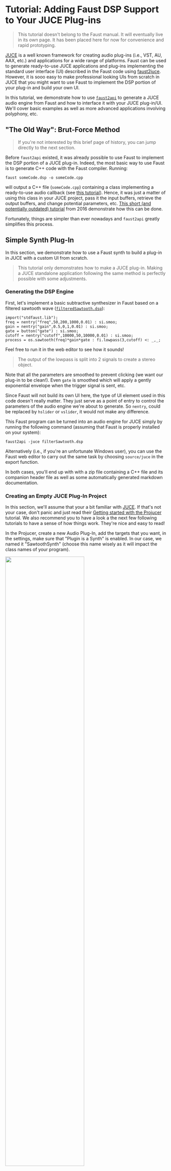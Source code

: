 # Tutorial: Adding Faust DSP Support to Your JUCE Plug-ins

> This tutorial doesn't belong to the Faust manual. It will eventually
live in its own page. It has been placed here for now for convenience and
rapid prototyping.

[JUCE](https://juce.com/) is a well known framework for creating audio plug-ins
(i.e., VST, AU, AAX, etc.) and applications for a wide range of platforms. 
Faust can be used to generate ready-to-use JUCE applications and plug-ins
implementing the standard user interface (UI) described in the Faust code using
[faust2juce](TODO). However, it is sooo easy to make professional looking UIs 
from scratch in JUCE that you might want to use Faust to implement the DSP
portion of your plug-in and build your own UI.

In this tutorial, we demonstrate how to use [`faust2api`](TODO) to generate 
a JUCE audio engine from Faust and how to interface it with your JUCE
plug-in/UI. We'll cover basic examples as well as more advanced applications
involving polyphony, etc.

## "The Old Way": Brut-Force Method 

> If you're not interested by this brief page of history, you can jump directly 
to the next section.

Before `faust2api` existed, it was already possible to use Faust to implement
the DSP portion of a JUCE plug-in. Indeed, the most basic way to use Faust is
to generate C++ code with the Faust compiler. Running:

```
faust someCode.dsp -o someCode.cpp
```

will output a C++ file (`someCode.cpp`) containing a class implementing a
ready-to-use audio callback (see [this tutorial](TODO)). Hence, it was just
a matter of using this class in your JUCE project, pass it the input buffers, 
retrieve the output buffers, and change potential parameters, etc. 
[This short (and potentially outdated) tutorial](https://ccrma.stanford.edu/courses/256a-fall-2016/lectures/faust/)
from 2016 demonstrate how this can be done.
 
Fortunately, things are simpler than ever nowadays and `faust2api` greatly
simplifies this process.

## Simple Synth Plug-In

In this section, we demonstrate how to use a Faust synth to build a plug-in
in JUCE with a custom UI from scratch.

> This tutorial only demonstrates how to make a JUCE plug-in. Making a JUCE
standalone application following the same method is perfectly possible with 
some adjustments.

### Generating the DSP Engine

First, let's implement a basic subtractive synthesizer in Faust based on a
filtered sawtooth wave ([`filteredSawtooth.dsp`](TODO)):

<!-- faust-run -->
```
import("stdfaust.lib");
freq = nentry("freq",50,200,1000,0.01) : si.smoo;
gain = nentry("gain",0.5,0,1,0.01) : si.smoo;
gate = button("gate") : si.smoo;
cutoff = nentry("cutoff",10000,50,10000,0.01) : si.smoo;
process = os.sawtooth(freq)*gain*gate : fi.lowpass(3,cutoff) <: _,_;
```
<!-- /faust-run -->

Feel free to run it in the web editor to see how it sounds!

> The output of the lowpass is split into 2 signals to create a stereo
object.

Note that all the parameters are smoothed to prevent clicking (we want our
plug-in to be clean!). Even `gate` is smoothed which will apply a gently
exponential envelope when the trigger signal is sent, etc.

Since Faust will not build its own UI here, the type of UI element used in this
code doesn't really matter. They just serve as a point of entry to control the
parameters of the audio engine we're about to generate. So `nentry`, could be
replaced by `hslider` or `vslider`, it would not make any difference.

This Faust program can be turned into an audio engine for JUCE simply by
running the following command (assuming that Faust is properly installed on
your system):

```
faust2api -juce filterSawtooth.dsp
```

Alternatively (i.e., if you're an unfortunate Windows user), you can use the
Faust web editor to carry out the same task by choosing `source/juce` in the
export function.

In both cases, you'll end up with with a zip file containing a C++ file and
its companion header file as well as some automatically generated markdown
documentation. 

### Creating an Empty JUCE Plug-In Project

In this section, we'll assume that your a bit familiar with 
[JUCE](https://juce.com/). If that's not your case, don't panic and just read
their [Getting started with the Projucer](https://docs.juce.com/master/tutorial_new_projucer_project.html)
tutorial. We also recommend you to have a look a the next few following 
tutorials to have a sense of how things work. They're nice and easy to read!

In the Projucer, create a new Audio Plug-In, add the targets that you want,
in the settings, make sure that "Plugin is a Synth" is enabled. In our case,
we named it "SawtoothSynth" (choose this name wisely as it will impact the
class names of your program).

<img src="img/juce/newPlugin.jpg" class="mx-auto d-block" width="70%">

Now, place `DspFaust.cpp` and `DspFaust.h` generated in the previous step in
the `Source` folder of your JUCE plug-in project. Then select these 2 files
in `Source` and drag them in the Projucer so that they become visible in the
`Source` tab:

<img src="img/juce/juceProject.jpg" class="mx-auto d-block" width="70%">

At this point, try to compile your plug-in and see if it runs. Remember that
JUCE now generates a "standalone plug-in" by default which is super convenient
to test things without having to open the plug-in in a third party application.

Let's now add our DspFaust object to the `PluginProcessor`. In 
`PluginProcessor.h`, include `DspFaust.h`:

```
#include "../JuceLibraryCode/JuceHeader.h"
#include "DspFaust.h"
```

and implement `DspFaust` in the private section of the `AudioProcessor` class:

```
private:
    DspFaust dspFaust;
    
    //==============================================================================
    JUCE_DECLARE_NON_COPYABLE_WITH_LEAK_DETECTOR (SawtoothSynthAudioProcessor)
``` 

In `PluginProcessor.cpp`, all we have to do is to call `dspFaust.start()` when
we want to start the Faust audio engine and `dspFaust.stop()` when we want to
stop it. No need to set the sampling rate or the buffer length, `dspFaust` takes
care of that for ya.

> Remember that the package generated by `faust2api` contains a documentation
of the generated API. Feel free to have a look at it to get a sense of what 
methods are available.

`dspFaust.start()` and `dspFaust.stop()` can be conveniently placed in the
constructor and destructor (respectively) of `SawtoothSynthAudioProcessor`:

```
SawtoothSynthAudioProcessor::SawtoothSynthAudioProcessor()
#ifndef JucePlugin_PreferredChannelConfigurations
     : AudioProcessor (BusesProperties()
                     #if ! JucePlugin_IsMidiEffect
                      #if ! JucePlugin_IsSynth
                       .withInput  ("Input",  AudioChannelSet::stereo(), true)
                      #endif
                       .withOutput ("Output", AudioChannelSet::stereo(), true)
                     #endif
                       )
#endif
{
  dspFaust.start();
}

SawtoothSynthAudioProcessor::~SawtoothSynthAudioProcessor()
{
  dspFaust.stop();
}
```

The default JUCE plug-in copies the input buffer in the output buffer. 
Therefore, make sure that the implementation of the `processBlock` method looks
like:

```
void SawtoothSynthAudioProcessor::processBlock (AudioBuffer<float>& buffer, MidiBuffer& midiMessages)
{
}
```

(empty).

We now want to control the parameters of our `dspFaust` object. For that, the 
`setParamValue` method can be used. Since we want to control the parameters
of our synth from the `PluginEditor`, we create a series of public methods
in `PluginProcessor` to control each parameter of our synth. In 
`PluginProcessor.h` this will look like:

```
public:
  void setFreq(float freq);
  void setGain(float gain);
  void setCutoff(float cutoff);
  void setGate(bool gate);
```

and the corresponding implementation in `PluginProcessor.cpp` will be:

```
void SawtoothSynthAudioProcessor::setFreq(float freq)
{
  dspFaust.setParamValue("/synth/freq",freq);
}

void SawtoothSynthAudioProcessor::setGain(float gain)
{
  dspFaust.setParamValue("/synth/gain",gain);
}

void SawtoothSynthAudioProcessor::setGate(bool gate)
{
  if(gate){
    dspFaust.setParamValue("/synth/gate",1);
  }
  else{
    dspFaust.setParamValue("/synth/gate",0);
  }
}

void SawtoothSynthAudioProcessor::setCutoff(float cutoff)
{
  dspFaust.setParamValue("/synth/cutoff",cutoff);
}
```
 
Hence, `setParamValue` has 2 arguments: the path of the parameter in the Faust
code, and its value. Note that a list of all the available parameters of the
Faust object of their corresponding path can be found in the markdown 
documentation of the package generated with `faust2api`.

That's it for the `PluginProcessor`! Easy isn't it ;)? Now, let's add a basic
interface to control this synth.

We add a series of sliders, button, and labels to the private section of
`SawtoothSynthAudioProcessorEditor` in `PluginEditor.h`:

```
private:
  Slider frequencySlider;
  Slider gainSlider;
  Slider cutoffSlider;
  ToggleButton onOffButton;
    
  Label frequencyLabel;
  Label gainLabel;
  Label cutoffLabel;
  Label onOffLabel;
``` 

and their corresponding implementation in `PluginEditor.cpp`:

```
SawtoothSynthAudioProcessorEditor::SawtoothSynthAudioProcessorEditor (SawtoothSynthAudioProcessor& p)
    : AudioProcessorEditor (&p), processor (p)
{
  setSize (800, 130);
  
  addAndMakeVisible (frequencySlider);
  frequencySlider.setRange (50.0, 5000.0);
  frequencySlider.setSkewFactorFromMidPoint (500.0);
  frequencySlider.setValue(300);
  frequencySlider.onValueChange = [this] {
    processor.setFreq(frequencySlider.getValue());  
  };

  addAndMakeVisible(frequencyLabel);
  frequencyLabel.setText ("Frequency", dontSendNotification);
  frequencyLabel.attachToComponent (&frequencySlider, true);
    
  addAndMakeVisible (gainSlider);
  gainSlider.setRange (0.0, 1.0);
  gainSlider.setValue(0.5);
  gainSlider.onValueChange = [this] { 
    processor.setGain(gainSlider.getValue()); 
  };
    
  addAndMakeVisible(gainLabel);
  gainLabel.setText ("Gain", dontSendNotification);
  gainLabel.attachToComponent (&gainSlider, true);
    
  addAndMakeVisible (cutoffSlider);
  cutoffSlider.setRange (50.0, 10000.0);
  cutoffSlider.setValue(5000.0);
  cutoffSlider.onValueChange = [this] { 
    processor.setCutoff(cutoffSlider.getValue()); 
  };
    
  addAndMakeVisible(cutoffLabel);
  cutoffLabel.setText ("Cutoff", dontSendNotification);
  cutoffLabel.attachToComponent (&cutoffSlider, true);
  
  addAndMakeVisible(onOffButton);
  onOffButton.onClick = [this] { 
    processor.setGate(onOffButton.getToggleState());
  };
    
  addAndMakeVisible(onOffLabel);
  onOffLabel.setText ("On/Off", dontSendNotification);
  onOffLabel.attachToComponent (&onOffButton, true);
}
```

The methods that we declared in the previous step are basically called to set
the value of the parameters of our DSP engine thanks to the `processor`
object.

The `resize` must be implemented so that the various UI elements that we
created actually have a size:

```
void SawtoothSynthAudioProcessorEditor::resized()
{
  const int sliderLeft = 80;
  frequencySlider.setBounds (sliderLeft, 10, getWidth() - sliderLeft - 20, 20);
  gainSlider.setBounds (sliderLeft, 40, getWidth() - sliderLeft - 20, 20);
  cutoffSlider.setBounds (sliderLeft, 70, getWidth() - sliderLeft - 20, 20);
  onOffButton.setBounds (sliderLeft, 100, getWidth() - sliderLeft - 20, 20);
}
``` 

Finally, make sure that you clean the implementation of the `paint` method
to get rid of the default ugly "Hello World":

```
void SawtoothSynthAudioProcessorEditor::paint (Graphics& g)
{
  g.fillAll (getLookAndFeel().findColour (ResizableWindow::backgroundColourId));
}
```

Note that the same approach can be used to create an audio effect: `DspFaust`
will take care of instantiating the input buffers, etc. so it should just
work right away as for this synth example.

The goal of this section was just to show you how to integrate a Faust DSP
engine into a JUCE plug-in project and how to control it with a simple UI. 
Once again, JUCE is a powerful tool to implement sophisticated UI in a very
simple way. You'll find all the documentation you need on 
[their website](https://juce.com/) to start making beautiful plug-ins!

## Creating and Using a Polyphonic Faust DSP Object
